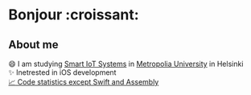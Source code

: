 <h1>Bonjour :croissant:</h1>

<h2>About  me</h2>

😄  I am studying [Smart IoT Systems](https://opinto-opas.metropolia.fi/en/88094/en/70331/TXL20S1/2164/year/2020) in [Metropolia University](https://www.google.com/search?client=safari&rls=en&q=Metropolia+university&ie=UTF-8&oe=UTF-8) in Helsinki<br>
✨ Inetrested in iOS development<br>
[:chart_with_upwards_trend: Code statistics except Swift and Assembly](https://codestats.net/users/kateridzhe)


